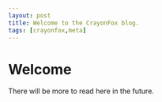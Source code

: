 ```yaml
---
layout: post
title: Welcome to the CrayonFox blog.
tags: [crayonfox,meta]
---
```


# Welcome

There will be more to read here in the future.
